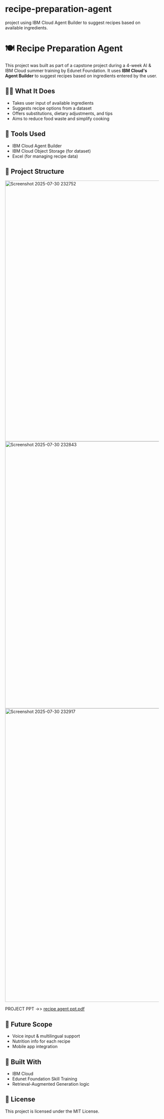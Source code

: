 # recipe-preparation-agent
 project using IBM Cloud Agent Builder to suggest recipes based on available ingredients.
# 🍽️ Recipe Preparation Agent

This project was built as part of a capstone project during a 4-week AI & IBM Cloud summer training by Edunet Foundation. It uses **IBM Cloud's Agent Builder** to suggest recipes based on ingredients entered by the user.

## 👩‍🍳 What It Does

- Takes user input of available ingredients  
- Suggests recipe options from a dataset  
- Offers substitutions, dietary adjustments, and tips  
- Aims to reduce food waste and simplify cooking

## 🚀 Tools Used

- IBM Cloud Agent Builder  
- IBM Cloud Object Storage (for dataset)  
- Excel (for managing recipe data)

## 📁 Project Structure
<img width="1914" height="853" alt="Screenshot 2025-07-30 232752" src="https://github.com/user-attachments/assets/f85a79f5-2f73-4fc2-83d3-54631141da82" />

<img width="1919" height="873" alt="Screenshot 2025-07-30 232843" src="https://github.com/user-attachments/assets/53a4c26e-7037-41bd-aac8-ba09be11f657" />


<img width="1919" height="960" alt="Screenshot 2025-07-30 232917" src="https://github.com/user-attachments/assets/0f07c756-1f33-4f8d-b417-6e9258afddd0" />

 PROJECT PPT ->> [recipe agent ppt.pdf](https://github.com/user-attachments/files/21516821/recipe.agent.ppt.pdf)

  

## 📌 Future Scope

- Voice input & multilingual support  
- Nutrition info for each recipe  
- Mobile app integration

## 🧠 Built With

- IBM Cloud  
- Edunet Foundation Skill Training  
- Retrieval-Augmented Generation logic

## 📄 License

This project is licensed under the MIT License.

